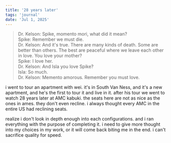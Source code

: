 ```yaml
---
title: '28 years later'
tags: 'journal'
date: 'Jul 1, 2025'
---
```


> Dr. Kelson: Spike, momento mori, what did it mean?  
> Spike: Remember we must die.  
> Dr. Kelson: And it's true. There are many kinds of death. Some are better than others. The best are peaceful where we leave each other in love. You love your mother?  
> Spike: I love her.  
> Dr. Kelson: And Isla you love Spike?  
> Isla: So much.  
> Dr. Kelson: Memento amorous. Remember you must love.

i went to tour an apartment with wei. it's in South Van Ness, and it's a new apartment, and he's the first to tour it and live in it. after his tour we went to watch 28 years later at AMC kabuki. the seats here are not as nice as the ones in ames. they don't even recline. i always thought every AMC in the entire US had reclining seats.

realize i don't look in depth enough into each configurations. and i ran everything with the purpose of completing it. i need to give more thought into my choices in my work, or it will come back biting me in the end. i can't sacrifice quality for speed.
